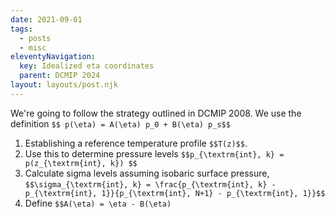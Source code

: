 ```yaml
---
date: 2021-09-01
tags:
  - posts
  - misc
eleventyNavigation:
  key: Idealized eta coordinates
  parent: DCMIP 2024
layout: layouts/post.njk
---
```


We're going to follow the strategy outlined in DCMIP 2008.
We use the definition `$$ p(\eta) = A(\eta) p_0 + B(\eta) p_s$$`

1. Establishing a reference temperature profile `$$T(z)$$`.
2. Use this to determine pressure levels `$$p_{\textrm{int}, k} = p(z_{\textrm{int}, k}) $$`
3. Calculate sigma levels assuming isobaric surface pressure, `$$\sigma_{\textrm{int}, k} = \frac{p_{\textrm{int}, k} - p_{\textrm{int}, 1}}{p_{\textrm{int}, N+1} - p_{\textrm{int}, 1}}$$`
4. Define `$$A(\eta) = \eta - B(\eta)`